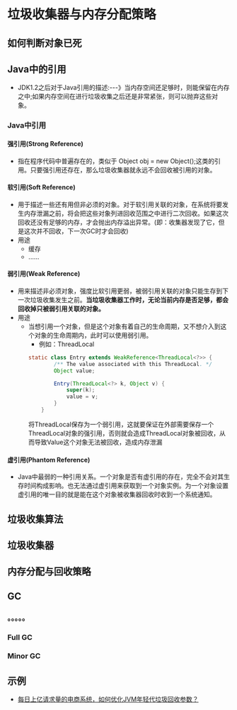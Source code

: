 # 垃圾收集器与内存分配策略
## 如何判断对象已死
## Java中的引用
+ JDK1.2之后对于Java引用的描述:---》当内存空间还足够时，则能保留在内存之中;如果内存空间在进行垃圾收集之后还是非常紧张，则可以抛弃这些对象。
### Java中引用
#### 强引用(Strong Reference)
+ 指在程序代码中普遍存在的，类似于 Object obj = new Object();这类的引用。只要强引用还存在，那么垃圾收集器就永远不会回收被引用的对象。
#### 软引用(Soft Reference)
+ 用于描述一些还有用但非必须的对象。对于软引用关联的对象，在系统将要发生内存泄漏之前，将会把这些对象列进回收范围之中进行二次回收。如果这次回收还没有足够的内存，才会抛出内存溢出异常。(即：收集器发现了它，但是这次并不回收，下一次GC时才会回收)
+ 用途
  - 缓存
  - ......
#### 弱引用(Weak Reference)
+ 用来描述非必须对象，强度比软引用更弱，被弱引用关联的对象只能生存到下一次垃圾收集发生之前。**当垃圾收集器工作时，无论当前内存是否足够，都会回收掉只被弱引用关联的对象。**
+ 用途
  - 当想引用一个对象，但是这个对象有着自己的生命周期，又不想介入到这个对象的生命周期内，此时可以使用弱引用。
    + 例如：ThreadLocal
    ```java
    static class Entry extends WeakReference<ThreadLocal<?>> {
            /** The value associated with this ThreadLocal. */
            Object value;

            Entry(ThreadLocal<?> k, Object v) {
                super(k);
                value = v;
            }
        }
    ```
    将ThreadLocal保存为一个弱引用，这就要保证在外部需要保存一个ThreadLocal对象的强引用，否则就会造成ThreadLocal对象被回收，从而导致Value这个对象无法被回收，造成内存泄漏
#### 虚引用(Phantom Reference)
+ Java中最弱的一种引用关系。一个对象是否有虚引用的存在，完全不会对其生存时间构成影响。也无法通过虚引用来获取到一个对象实例。为一个对象设置虚引用的唯一目的就是能在这个对象被收集器回收时收到一个系统通知。
## 垃圾收集算法
## 垃圾收集器
## 内存分配与回收策略
## GC
### 。。。。。
### Full GC
### Minor GC 
## 示例
+ [每日上亿请求量的电商系统，如何优化JVM年轻代垃圾回收参数？](https://www.toutiao.com/i6720898410179740171/?tt_from=weixin&utm_campaign=client_share&wxshare_count=1&timestamp=1566718854&app=news_article&utm_source=weixin&utm_medium=toutiao_android&req_id=2019082515405311106204904582889A77&group_id=6720898410179740171 "JVM内存合理分配") 